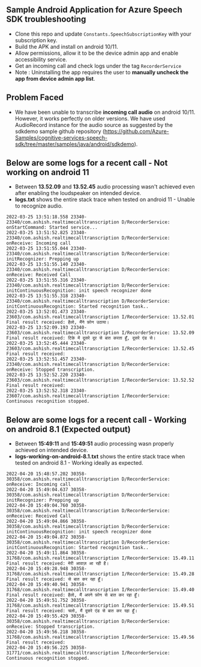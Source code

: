 ## Sample Android Application for Azure Speech SDK troubleshooting

* Clone this repo and update `Constants.SpeechSubscriptionKey` with your subscription key.
* Build the APK and install on android 10/11.
* Allow permissions, allow it to be the device admin app and enable accessibility service.
* Get an incoming call and check logs under the tag `RecorderService`
* Note : Uninstalling the app requires the user to **manually uncheck the app from device admin app list**.

## Problem Faced
* We have been unable to transcribe **incoming call audio** on android 10/11. However, it works perfectly on older versions. We have used AudioRecord instance for the audio source as suggested by the sdkdemo sample github repository (https://github.com/Azure-Samples/cognitive-services-speech-sdk/tree/master/samples/java/android/sdkdemo). 

## Below are some logs for a recent call - Not working on android 11

* Between **13.52.09** and **13.52.45** audio processing wasn't achieved even after enabling the loudspeaker on intended device.
* **logs.txt** shows the entire stack trace when tested on android 11 - Unable to recognize audio.
````
2022-03-25 13:51:18.558 23340-23340/com.ashish.realtimecalltranscription D/RecorderService: onStartCommand: Started service...
2022-03-25 13:51:52.825 23340-23340/com.ashish.realtimecalltranscription D/RecorderService: onReceive: Incoming call
2022-03-25 13:51:55.044 23340-23340/com.ashish.realtimecalltranscription D/RecorderService: initRecognizer: Prepping up
2022-03-25 13:51:55.140 23340-23340/com.ashish.realtimecalltranscription D/RecorderService: onReceive: Received Call
2022-03-25 13:51:55.316 23340-23340/com.ashish.realtimecalltranscription D/RecorderService: initContinuousRecognition: init speech recognizer done
2022-03-25 13:51:55.318 23340-23340/com.ashish.realtimecalltranscription D/RecorderService: initContinuousRecognition: Started recognition task..
2022-03-25 13:52:01.473 23340-23603/com.ashish.realtimecalltranscription I/RecorderService: 13.52.01 Final result received: हैलो, मैंने फ़ोन उठाया।
2022-03-25 13:52:09.193 23340-23603/com.ashish.realtimecalltranscription I/RecorderService: 13.52.09 Final result received: टिके में दूसरे दूर से बात करता हूँ, दूसरे एंड से।
2022-03-25 13:52:45.444 23340-23603/com.ashish.realtimecalltranscription I/RecorderService: 13.52.45 Final result received:
2022-03-25 13:52:51.457 23340-23340/com.ashish.realtimecalltranscription D/RecorderService: onReceive: Stopped transcription.
2022-03-25 13:52:52.220 23340-23603/com.ashish.realtimecalltranscription I/RecorderService: 13.52.52 Final result received:
2022-03-25 13:52:52.318 23340-23607/com.ashish.realtimecalltranscription I/RecorderService: Continuous recognition stopped. 
`````

## Below are some logs for a recent call - Working on android 8.1 (Expected output)
* Between **15:49:11** and **15:49:51** audio processing wasn properly achieved on intended device.
* **logs-working-on-android-8.1.txt** shows the entire stack trace when tested on android 8.1 - Working ideally as expected.
`````
2022-04-20 15:48:57.202 30358-30358/com.ashish.realtimecalltranscription D/RecorderService: onReceive: Incoming call
2022-04-20 15:49:04.637 30358-30358/com.ashish.realtimecalltranscription D/RecorderService: initRecognizer: Prepping up
2022-04-20 15:49:04.760 30358-30358/com.ashish.realtimecalltranscription D/RecorderService: onReceive: Received Call
2022-04-20 15:49:04.866 30358-30358/com.ashish.realtimecalltranscription D/RecorderService: initContinuousRecognition: init speech recognizer done
2022-04-20 15:49:04.872 30358-30358/com.ashish.realtimecalltranscription D/RecorderService: initContinuousRecognition: Started recognition task..
2022-04-20 15:49:11.864 30358-31768/com.ashish.realtimecalltranscription I/RecorderService: 15.49.11 Final result received: मेरी आवाज़ आ रही है।
2022-04-20 15:49:28.948 30358-31768/com.ashish.realtimecalltranscription I/RecorderService: 15.49.28 Final result received: से बात कर रहा हूँ।
2022-04-20 15:49:40.941 30358-31768/com.ashish.realtimecalltranscription I/RecorderService: 15.49.40 Final result received: हैलो, मैं अपने फ़ोन से बात कर रहा हूँ।
2022-04-20 15:49:51.752 30358-31768/com.ashish.realtimecalltranscription I/RecorderService: 15.49.51 Final result received: चलो, मैं दूसरे एंड से बात कर रहा हूँ।
2022-04-20 15:49:55.429 30358-30358/com.ashish.realtimecalltranscription D/RecorderService: onReceive: Stopped transcription.
2022-04-20 15:49:56.218 30358-31768/com.ashish.realtimecalltranscription I/RecorderService: 15.49.56 Final result received: 
2022-04-20 15:49:56.225 30358-31771/com.ashish.realtimecalltranscription I/RecorderService: Continuous recognition stopped.
`````

